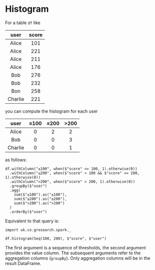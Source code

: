 # Histogram

For a table `df` like

|user   |score|
|:-----:|:---:|
|Alice  |101  |
|Alice  |221  |
|Alice  |211  |
|Alice  |176  |
|Bob    |276  |
|Bob    |232  |
|Bon    |258  |
|Charlie|221  |

you can compute the histogram for each user

|user   |≤100 |≤200 |>200 |
|:-----:|:---:|:---:|:---:|
|Alice  |0    |2    |2    |
|Bob    |0    |0    |3    |
|Charlie|0    |0    |1    |

as follows:

    df.withColumn("≤100", when($"score" <= 100, 1).otherwise(0))
      .withColumn("≤200", when($"score" > 100 && $"score" <= 200, 1).otherwise(0))
      .withColumn(">200", when($"score" > 200, 1).otherwise(0))
      .groupBy($"user")
      .agg(
        sum($"≤100").as("≤100"),
        sum($"≤200").as("≤200"),
        sum($">200").as(">200")
      )
      .orderBy($"user")

Equivalent to that query is:

    import uk.co.gresearch.spark._
    
    df.histogram(Seq(100, 200), $"score", $"user")

The first argument is a sequence of thresholds, the second argument provides the value column.
The subsequent arguments refer to the aggregation columns (`groupBy`). Only aggregation columns
will be in the result DataFrame.
